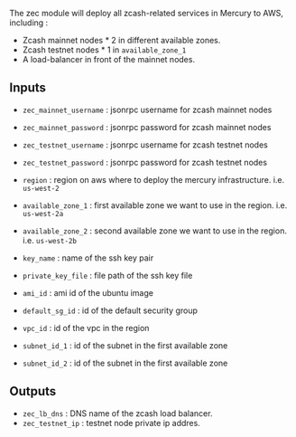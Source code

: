 The zec module will deploy all zcash-related services in Mercury to AWS, including :  

- Zcash mainnet nodes * 2 in different available zones. 
- Zcash testnet nodes * 1 in `available_zone_1`
- A load-balancer in front of the mainnet nodes.

## Inputs ##

- `zec_mainnet_username` : jsonrpc username for zcash mainnet nodes 
- `zec_mainnet_password` : jsonrpc password for zcash mainnet nodes
- `zec_testnet_username` : jsonrpc username for zcash testnet nodes 
- `zec_testnet_password` : jsonrpc password for zcash testnet nodes

- `region`           : region on aws where to deploy the mercury infrastructure. i.e. `us-west-2`
- `available_zone_1` : first available zone we want to use in the region. i.e. `us-west-2a`
- `available_zone_2` : second available zone we want to use in the region. i.e. `us-west-2b`
 
- `key_name`         : name of the ssh key pair   
- `private_key_file` : file path of the ssh key file  

- `ami_id`           : ami id of the ubuntu image
- `default_sg_id`    : id of the default security group 
- `vpc_id`           : id of the vpc in the region 
- `subnet_id_1`      : id of the subnet in the first available zone
- `subnet_id_2`      : id of the subnet in the first available zone

## Outputs ##

- `zec_lb_dns`     : DNS name of the zcash load balancer.
- `zec_testnet_ip` : testnet node private ip addres.